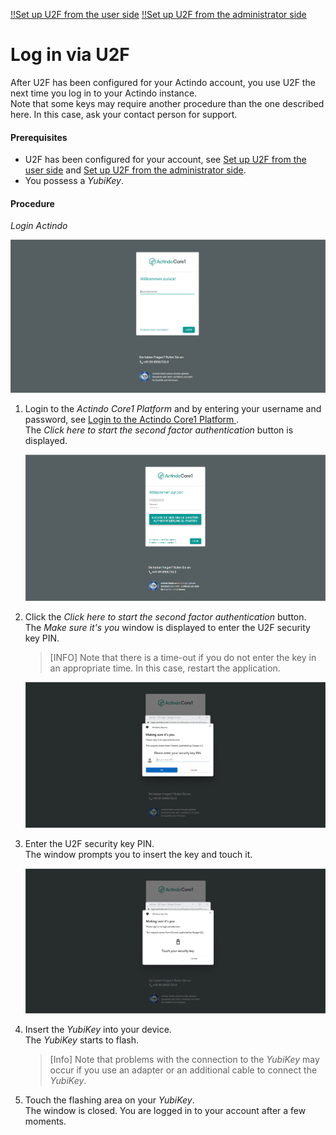 [!!Set up U2F from the user side](../../MFA/Integration/01_UserSetupActindo.md)
[!!Set up U2F from the administrator side](../../MFA/Integration/02_AdminSetupActindo.md)

# Log in via U2F

After U2F has been configured for your Actindo account, you use U2F the next time you log in to your Actindo instance.   
Note that some keys may require another procedure than the one described here. In this case, ask your contact person for support.

#### Prerequisites

- U2F has been configured for your account, see [Set up U2F from the user side](../UsingCore1/01a_UserSetupActindo.md) and [Set up U2F from the administrator side](../AdministratingCore1/03_AdminSetupActindo.md).
- You possess a *YubiKey*.

#### Procedure

*Login Actindo*

![Login username](../../Assets/Screenshots/Core1Platform/UsingCore1/LoginUserName.png "[Login username]")


1. Login to the *Actindo Core1 Platform* and by entering your username and password, see [Login to the Actindo Core1 Platform ](./01_Login.md#login-to-the-actindo-core1-platform).   
    The *Click here to start the second factor authentication* button is displayed.  

    ![Login U2F](../../Assets/Screenshots/Core1Platform/UsingCore1/LoginU2F.png "[Login U2F]")  

2. Click the *Click here to start the second factor authentication* button.    
    The *Make sure it's you* window is displayed to enter the U2F security key PIN. 
    
    > [INFO] Note that there is a time-out if you do not enter the key in an appropriate time. In this case, restart the application.

    ![Enter security key PIN](../../Assets/Screenshots/Core1Platform/UsingCore1/LoginSecurityKeyPIN.png "[Enter security key PIN]")

3. Enter the U2F security key PIN.  
    The window prompts you to insert the key and touch it.

    ![Touch key](../../Assets/Screenshots/Core1Platform/UsingCore1/LoginTouchSecurityKey.png "[Touch key]")

4. Insert the *YubiKey* into your device.   
    The *YubiKey* starts to flash.

    > [Info] Note that problems with the connection to the *YubiKey* may occur if you use an adapter or an additional cable to connect the *YubiKey*.

5. Touch the flashing area on your *YubiKey*.   
    The window is closed. You are logged in to your account after a few moments.  
